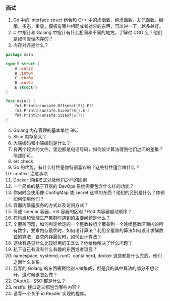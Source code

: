 ### 面试

1. Go 中的 interface struct 组合和 C++ 中的虚函数，纯虚函数，友元函数，继承，多态，重载，模板有哪些相同或者对应的东西，可以讲一下，越多越好。
2. C 中指针和 Golang 中指针有什么相同和不同的地方。了解过 CGO 么？他们是如何管理内存的？
3. 内存对齐是什么？

``` go
package main

type S struct {
	A uint32
	B uint64
	C uint64
	D uint64
	E struct{}
}

func main() {
	fmt.Println(unsafe.Offsetof(S{}.E))
	fmt.Println(unsafe.Sizeof(S{}.E))
	fmt.Println(unsafe.Sizeof(S{}))
}
```

4. Golang 内存管理的基本单位 8K。
5. Slice 内存多大？
6. 大端编码和小端编码是什么？
7. 有两个超大的文件，里边都是电话号码，如何设计算法得到他们之间的差集？简述即可。
8. err check
9. Go 的优势，有什么特性是你特别喜欢的？这些特性适合做什么？
10. context 注意事项
11. Docker 网络模式以及他们之间的区别
12. 一个简单的基于容器的 DevOps 系统需要包含什么样的功能？
13. 你何时会使用像 ConfigMap 或 secret 这样的东西？他们的区别是什么？你都如何使用他们？
14. 容器内暴露服务的方式以及访问方式？
15. 简述 sidecar 容器，init 容器的区别？Pod 内容器启动顺序？
16. 在构建和管理生产集群时遇到的主要问题是什么？
17. 全覆盖问题，如何判定给定的一个整数数组全覆盖到一个连续整数区间内的所有数字，要求内存最优时，如何设计算法？利用全覆盖的算法如何设计求解数独的算法，要求内存最优时，如何设计算法？
18. 这块有遇见什么比较好用的工具么？他给你解决了什么问题？
19. 私下自己有没有什么有趣的东西或者项目？
20. namespace, systemd, runC, containerd, docker 这些都是什么东西，他们之间什么关系。
21. 我写的 Golang 的东西需要给别人做集成，但是我的其中算法的部分不想公开，这时候该怎么做？
22. OAuth2，SSO 都是什么？
23. restful 接口定义都包含哪些内容？
24. 请写一个关于 io.Reader 实现的程序。
